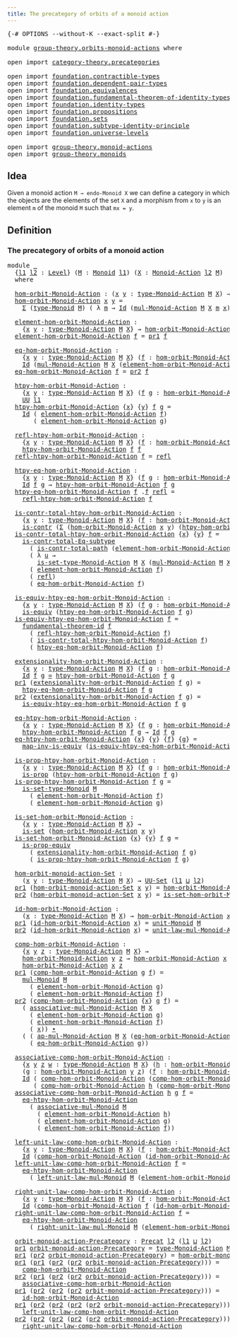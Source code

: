 ```yaml
---
title: The precategory of orbits of a monoid action
---
```


<pre class="Agda"><a id="70" class="Symbol">{-#</a> <a id="74" class="Keyword">OPTIONS</a> <a id="82" class="Pragma">--without-K</a> <a id="94" class="Pragma">--exact-split</a> <a id="108" class="Symbol">#-}</a>

<a id="113" class="Keyword">module</a> <a id="120" href="group-theory.orbits-monoid-actions.html" class="Module">group-theory.orbits-monoid-actions</a> <a id="155" class="Keyword">where</a>

<a id="162" class="Keyword">open</a> <a id="167" class="Keyword">import</a> <a id="174" href="category-theory.precategories.html" class="Module">category-theory.precategories</a>

<a id="205" class="Keyword">open</a> <a id="210" class="Keyword">import</a> <a id="217" href="foundation.contractible-types.html" class="Module">foundation.contractible-types</a>
<a id="247" class="Keyword">open</a> <a id="252" class="Keyword">import</a> <a id="259" href="foundation.dependent-pair-types.html" class="Module">foundation.dependent-pair-types</a>
<a id="291" class="Keyword">open</a> <a id="296" class="Keyword">import</a> <a id="303" href="foundation.equivalences.html" class="Module">foundation.equivalences</a>
<a id="327" class="Keyword">open</a> <a id="332" class="Keyword">import</a> <a id="339" href="foundation.fundamental-theorem-of-identity-types.html" class="Module">foundation.fundamental-theorem-of-identity-types</a>
<a id="388" class="Keyword">open</a> <a id="393" class="Keyword">import</a> <a id="400" href="foundation.identity-types.html" class="Module">foundation.identity-types</a>
<a id="426" class="Keyword">open</a> <a id="431" class="Keyword">import</a> <a id="438" href="foundation.propositions.html" class="Module">foundation.propositions</a>
<a id="462" class="Keyword">open</a> <a id="467" class="Keyword">import</a> <a id="474" href="foundation.sets.html" class="Module">foundation.sets</a>
<a id="490" class="Keyword">open</a> <a id="495" class="Keyword">import</a> <a id="502" href="foundation.subtype-identity-principle.html" class="Module">foundation.subtype-identity-principle</a>
<a id="540" class="Keyword">open</a> <a id="545" class="Keyword">import</a> <a id="552" href="foundation.universe-levels.html" class="Module">foundation.universe-levels</a>

<a id="580" class="Keyword">open</a> <a id="585" class="Keyword">import</a> <a id="592" href="group-theory.monoid-actions.html" class="Module">group-theory.monoid-actions</a>
<a id="620" class="Keyword">open</a> <a id="625" class="Keyword">import</a> <a id="632" href="group-theory.monoids.html" class="Module">group-theory.monoids</a>
</pre>
## Idea

Given a monoid action `M → endo-Monoid X` we can define a category in which the objects are the elements of the set `X` and a morphism from `x` to `y` is an element `m` of the monoid `M` such that `mx = y`.

## Definition

### The precategory of orbits of a monoid action

<pre class="Agda"><a id="948" class="Keyword">module</a> <a id="955" href="group-theory.orbits-monoid-actions.html#955" class="Module">_</a>
  <a id="959" class="Symbol">{</a><a id="960" href="group-theory.orbits-monoid-actions.html#960" class="Bound">l1</a> <a id="963" href="group-theory.orbits-monoid-actions.html#963" class="Bound">l2</a> <a id="966" class="Symbol">:</a> <a id="968" href="Agda.Primitive.html#597" class="Postulate">Level</a><a id="973" class="Symbol">}</a> <a id="975" class="Symbol">(</a><a id="976" href="group-theory.orbits-monoid-actions.html#976" class="Bound">M</a> <a id="978" class="Symbol">:</a> <a id="980" href="group-theory.monoids.html#1054" class="Function">Monoid</a> <a id="987" href="group-theory.orbits-monoid-actions.html#960" class="Bound">l1</a><a id="989" class="Symbol">)</a> <a id="991" class="Symbol">(</a><a id="992" href="group-theory.orbits-monoid-actions.html#992" class="Bound">X</a> <a id="994" class="Symbol">:</a> <a id="996" href="group-theory.monoid-actions.html#607" class="Function">Monoid-Action</a> <a id="1010" href="group-theory.orbits-monoid-actions.html#963" class="Bound">l2</a> <a id="1013" href="group-theory.orbits-monoid-actions.html#976" class="Bound">M</a><a id="1014" class="Symbol">)</a>
  <a id="1018" class="Keyword">where</a>

  <a id="1027" href="group-theory.orbits-monoid-actions.html#1027" class="Function">hom-orbit-Monoid-Action</a> <a id="1051" class="Symbol">:</a> <a id="1053" class="Symbol">(</a><a id="1054" href="group-theory.orbits-monoid-actions.html#1054" class="Bound">x</a> <a id="1056" href="group-theory.orbits-monoid-actions.html#1056" class="Bound">y</a> <a id="1058" class="Symbol">:</a> <a id="1060" href="group-theory.monoid-actions.html#894" class="Function">type-Monoid-Action</a> <a id="1079" href="group-theory.orbits-monoid-actions.html#976" class="Bound">M</a> <a id="1081" href="group-theory.orbits-monoid-actions.html#992" class="Bound">X</a><a id="1082" class="Symbol">)</a> <a id="1084" class="Symbol">→</a> <a id="1086" href="foundation-core.universe-levels.html#222" class="Primitive">UU</a> <a id="1089" class="Symbol">(</a><a id="1090" href="group-theory.orbits-monoid-actions.html#960" class="Bound">l1</a> <a id="1093" href="Agda.Primitive.html#810" class="Primitive Operator">⊔</a> <a id="1095" href="group-theory.orbits-monoid-actions.html#963" class="Bound">l2</a><a id="1097" class="Symbol">)</a>
  <a id="1101" href="group-theory.orbits-monoid-actions.html#1027" class="Function">hom-orbit-Monoid-Action</a> <a id="1125" href="group-theory.orbits-monoid-actions.html#1125" class="Bound">x</a> <a id="1127" href="group-theory.orbits-monoid-actions.html#1127" class="Bound">y</a> <a id="1129" class="Symbol">=</a>
    <a id="1135" href="foundation-core.dependent-pair-types.html#502" class="Record">Σ</a> <a id="1137" class="Symbol">(</a><a id="1138" href="group-theory.monoids.html#1219" class="Function">type-Monoid</a> <a id="1150" href="group-theory.orbits-monoid-actions.html#976" class="Bound">M</a><a id="1151" class="Symbol">)</a> <a id="1153" class="Symbol">(</a> <a id="1155" class="Symbol">λ</a> <a id="1157" href="group-theory.orbits-monoid-actions.html#1157" class="Bound">m</a> <a id="1159" class="Symbol">→</a> <a id="1161" href="foundation-core.identity-types.html#641" class="Datatype">Id</a> <a id="1164" class="Symbol">(</a><a id="1165" href="group-theory.monoid-actions.html#1095" class="Function">mul-Monoid-Action</a> <a id="1183" href="group-theory.orbits-monoid-actions.html#976" class="Bound">M</a> <a id="1185" href="group-theory.orbits-monoid-actions.html#992" class="Bound">X</a> <a id="1187" href="group-theory.orbits-monoid-actions.html#1157" class="Bound">m</a> <a id="1189" href="group-theory.orbits-monoid-actions.html#1125" class="Bound">x</a><a id="1190" class="Symbol">)</a> <a id="1192" href="group-theory.orbits-monoid-actions.html#1127" class="Bound">y</a><a id="1193" class="Symbol">)</a>

  <a id="1198" href="group-theory.orbits-monoid-actions.html#1198" class="Function">element-hom-orbit-Monoid-Action</a> <a id="1230" class="Symbol">:</a>
    <a id="1236" class="Symbol">{</a><a id="1237" href="group-theory.orbits-monoid-actions.html#1237" class="Bound">x</a> <a id="1239" href="group-theory.orbits-monoid-actions.html#1239" class="Bound">y</a> <a id="1241" class="Symbol">:</a> <a id="1243" href="group-theory.monoid-actions.html#894" class="Function">type-Monoid-Action</a> <a id="1262" href="group-theory.orbits-monoid-actions.html#976" class="Bound">M</a> <a id="1264" href="group-theory.orbits-monoid-actions.html#992" class="Bound">X</a><a id="1265" class="Symbol">}</a> <a id="1267" class="Symbol">→</a> <a id="1269" href="group-theory.orbits-monoid-actions.html#1027" class="Function">hom-orbit-Monoid-Action</a> <a id="1293" href="group-theory.orbits-monoid-actions.html#1237" class="Bound">x</a> <a id="1295" href="group-theory.orbits-monoid-actions.html#1239" class="Bound">y</a> <a id="1297" class="Symbol">→</a> <a id="1299" href="group-theory.monoids.html#1219" class="Function">type-Monoid</a> <a id="1311" href="group-theory.orbits-monoid-actions.html#976" class="Bound">M</a>
  <a id="1315" href="group-theory.orbits-monoid-actions.html#1198" class="Function">element-hom-orbit-Monoid-Action</a> <a id="1347" href="group-theory.orbits-monoid-actions.html#1347" class="Bound">f</a> <a id="1349" class="Symbol">=</a> <a id="1351" href="foundation-core.dependent-pair-types.html#592" class="Field">pr1</a> <a id="1355" href="group-theory.orbits-monoid-actions.html#1347" class="Bound">f</a>

  <a id="1360" href="group-theory.orbits-monoid-actions.html#1360" class="Function">eq-hom-orbit-Monoid-Action</a> <a id="1387" class="Symbol">:</a>
    <a id="1393" class="Symbol">{</a><a id="1394" href="group-theory.orbits-monoid-actions.html#1394" class="Bound">x</a> <a id="1396" href="group-theory.orbits-monoid-actions.html#1396" class="Bound">y</a> <a id="1398" class="Symbol">:</a> <a id="1400" href="group-theory.monoid-actions.html#894" class="Function">type-Monoid-Action</a> <a id="1419" href="group-theory.orbits-monoid-actions.html#976" class="Bound">M</a> <a id="1421" href="group-theory.orbits-monoid-actions.html#992" class="Bound">X</a><a id="1422" class="Symbol">}</a> <a id="1424" class="Symbol">(</a><a id="1425" href="group-theory.orbits-monoid-actions.html#1425" class="Bound">f</a> <a id="1427" class="Symbol">:</a> <a id="1429" href="group-theory.orbits-monoid-actions.html#1027" class="Function">hom-orbit-Monoid-Action</a> <a id="1453" href="group-theory.orbits-monoid-actions.html#1394" class="Bound">x</a> <a id="1455" href="group-theory.orbits-monoid-actions.html#1396" class="Bound">y</a><a id="1456" class="Symbol">)</a> <a id="1458" class="Symbol">→</a>
    <a id="1464" href="foundation-core.identity-types.html#641" class="Datatype">Id</a> <a id="1467" class="Symbol">(</a><a id="1468" href="group-theory.monoid-actions.html#1095" class="Function">mul-Monoid-Action</a> <a id="1486" href="group-theory.orbits-monoid-actions.html#976" class="Bound">M</a> <a id="1488" href="group-theory.orbits-monoid-actions.html#992" class="Bound">X</a> <a id="1490" class="Symbol">(</a><a id="1491" href="group-theory.orbits-monoid-actions.html#1198" class="Function">element-hom-orbit-Monoid-Action</a> <a id="1523" href="group-theory.orbits-monoid-actions.html#1425" class="Bound">f</a><a id="1524" class="Symbol">)</a> <a id="1526" href="group-theory.orbits-monoid-actions.html#1394" class="Bound">x</a><a id="1527" class="Symbol">)</a> <a id="1529" href="group-theory.orbits-monoid-actions.html#1396" class="Bound">y</a>
  <a id="1533" href="group-theory.orbits-monoid-actions.html#1360" class="Function">eq-hom-orbit-Monoid-Action</a> <a id="1560" href="group-theory.orbits-monoid-actions.html#1560" class="Bound">f</a> <a id="1562" class="Symbol">=</a> <a id="1564" href="foundation-core.dependent-pair-types.html#604" class="Field">pr2</a> <a id="1568" href="group-theory.orbits-monoid-actions.html#1560" class="Bound">f</a>

  <a id="1573" href="group-theory.orbits-monoid-actions.html#1573" class="Function">htpy-hom-orbit-Monoid-Action</a> <a id="1602" class="Symbol">:</a>
    <a id="1608" class="Symbol">{</a><a id="1609" href="group-theory.orbits-monoid-actions.html#1609" class="Bound">x</a> <a id="1611" href="group-theory.orbits-monoid-actions.html#1611" class="Bound">y</a> <a id="1613" class="Symbol">:</a> <a id="1615" href="group-theory.monoid-actions.html#894" class="Function">type-Monoid-Action</a> <a id="1634" href="group-theory.orbits-monoid-actions.html#976" class="Bound">M</a> <a id="1636" href="group-theory.orbits-monoid-actions.html#992" class="Bound">X</a><a id="1637" class="Symbol">}</a> <a id="1639" class="Symbol">(</a><a id="1640" href="group-theory.orbits-monoid-actions.html#1640" class="Bound">f</a> <a id="1642" href="group-theory.orbits-monoid-actions.html#1642" class="Bound">g</a> <a id="1644" class="Symbol">:</a> <a id="1646" href="group-theory.orbits-monoid-actions.html#1027" class="Function">hom-orbit-Monoid-Action</a> <a id="1670" href="group-theory.orbits-monoid-actions.html#1609" class="Bound">x</a> <a id="1672" href="group-theory.orbits-monoid-actions.html#1611" class="Bound">y</a><a id="1673" class="Symbol">)</a> <a id="1675" class="Symbol">→</a>
    <a id="1681" href="foundation-core.universe-levels.html#222" class="Primitive">UU</a> <a id="1684" href="group-theory.orbits-monoid-actions.html#960" class="Bound">l1</a>
  <a id="1689" href="group-theory.orbits-monoid-actions.html#1573" class="Function">htpy-hom-orbit-Monoid-Action</a> <a id="1718" class="Symbol">{</a><a id="1719" href="group-theory.orbits-monoid-actions.html#1719" class="Bound">x</a><a id="1720" class="Symbol">}</a> <a id="1722" class="Symbol">{</a><a id="1723" href="group-theory.orbits-monoid-actions.html#1723" class="Bound">y</a><a id="1724" class="Symbol">}</a> <a id="1726" href="group-theory.orbits-monoid-actions.html#1726" class="Bound">f</a> <a id="1728" href="group-theory.orbits-monoid-actions.html#1728" class="Bound">g</a> <a id="1730" class="Symbol">=</a>
    <a id="1736" href="foundation-core.identity-types.html#641" class="Datatype">Id</a> <a id="1739" class="Symbol">(</a> <a id="1741" href="group-theory.orbits-monoid-actions.html#1198" class="Function">element-hom-orbit-Monoid-Action</a> <a id="1773" href="group-theory.orbits-monoid-actions.html#1726" class="Bound">f</a><a id="1774" class="Symbol">)</a>
       <a id="1783" class="Symbol">(</a> <a id="1785" href="group-theory.orbits-monoid-actions.html#1198" class="Function">element-hom-orbit-Monoid-Action</a> <a id="1817" href="group-theory.orbits-monoid-actions.html#1728" class="Bound">g</a><a id="1818" class="Symbol">)</a>

  <a id="1823" href="group-theory.orbits-monoid-actions.html#1823" class="Function">refl-htpy-hom-orbit-Monoid-Action</a> <a id="1857" class="Symbol">:</a>
    <a id="1863" class="Symbol">{</a><a id="1864" href="group-theory.orbits-monoid-actions.html#1864" class="Bound">x</a> <a id="1866" href="group-theory.orbits-monoid-actions.html#1866" class="Bound">y</a> <a id="1868" class="Symbol">:</a> <a id="1870" href="group-theory.monoid-actions.html#894" class="Function">type-Monoid-Action</a> <a id="1889" href="group-theory.orbits-monoid-actions.html#976" class="Bound">M</a> <a id="1891" href="group-theory.orbits-monoid-actions.html#992" class="Bound">X</a><a id="1892" class="Symbol">}</a> <a id="1894" class="Symbol">(</a><a id="1895" href="group-theory.orbits-monoid-actions.html#1895" class="Bound">f</a> <a id="1897" class="Symbol">:</a> <a id="1899" href="group-theory.orbits-monoid-actions.html#1027" class="Function">hom-orbit-Monoid-Action</a> <a id="1923" href="group-theory.orbits-monoid-actions.html#1864" class="Bound">x</a> <a id="1925" href="group-theory.orbits-monoid-actions.html#1866" class="Bound">y</a><a id="1926" class="Symbol">)</a> <a id="1928" class="Symbol">→</a>
    <a id="1934" href="group-theory.orbits-monoid-actions.html#1573" class="Function">htpy-hom-orbit-Monoid-Action</a> <a id="1963" href="group-theory.orbits-monoid-actions.html#1895" class="Bound">f</a> <a id="1965" href="group-theory.orbits-monoid-actions.html#1895" class="Bound">f</a>
  <a id="1969" href="group-theory.orbits-monoid-actions.html#1823" class="Function">refl-htpy-hom-orbit-Monoid-Action</a> <a id="2003" href="group-theory.orbits-monoid-actions.html#2003" class="Bound">f</a> <a id="2005" class="Symbol">=</a> <a id="2007" href="foundation-core.identity-types.html#694" class="InductiveConstructor">refl</a>

  <a id="2015" href="group-theory.orbits-monoid-actions.html#2015" class="Function">htpy-eq-hom-orbit-Monoid-Action</a> <a id="2047" class="Symbol">:</a>
    <a id="2053" class="Symbol">{</a><a id="2054" href="group-theory.orbits-monoid-actions.html#2054" class="Bound">x</a> <a id="2056" href="group-theory.orbits-monoid-actions.html#2056" class="Bound">y</a> <a id="2058" class="Symbol">:</a> <a id="2060" href="group-theory.monoid-actions.html#894" class="Function">type-Monoid-Action</a> <a id="2079" href="group-theory.orbits-monoid-actions.html#976" class="Bound">M</a> <a id="2081" href="group-theory.orbits-monoid-actions.html#992" class="Bound">X</a><a id="2082" class="Symbol">}</a> <a id="2084" class="Symbol">(</a><a id="2085" href="group-theory.orbits-monoid-actions.html#2085" class="Bound">f</a> <a id="2087" href="group-theory.orbits-monoid-actions.html#2087" class="Bound">g</a> <a id="2089" class="Symbol">:</a> <a id="2091" href="group-theory.orbits-monoid-actions.html#1027" class="Function">hom-orbit-Monoid-Action</a> <a id="2115" href="group-theory.orbits-monoid-actions.html#2054" class="Bound">x</a> <a id="2117" href="group-theory.orbits-monoid-actions.html#2056" class="Bound">y</a><a id="2118" class="Symbol">)</a> <a id="2120" class="Symbol">→</a>
    <a id="2126" href="foundation-core.identity-types.html#641" class="Datatype">Id</a> <a id="2129" href="group-theory.orbits-monoid-actions.html#2085" class="Bound">f</a> <a id="2131" href="group-theory.orbits-monoid-actions.html#2087" class="Bound">g</a> <a id="2133" class="Symbol">→</a> <a id="2135" href="group-theory.orbits-monoid-actions.html#1573" class="Function">htpy-hom-orbit-Monoid-Action</a> <a id="2164" href="group-theory.orbits-monoid-actions.html#2085" class="Bound">f</a> <a id="2166" href="group-theory.orbits-monoid-actions.html#2087" class="Bound">g</a>
  <a id="2170" href="group-theory.orbits-monoid-actions.html#2015" class="Function">htpy-eq-hom-orbit-Monoid-Action</a> <a id="2202" href="group-theory.orbits-monoid-actions.html#2202" class="Bound">f</a> <a id="2204" class="DottedPattern Symbol">.</a><a id="2205" href="group-theory.orbits-monoid-actions.html#2202" class="DottedPattern Bound">f</a> <a id="2207" href="foundation-core.identity-types.html#694" class="InductiveConstructor">refl</a> <a id="2212" class="Symbol">=</a>
    <a id="2218" href="group-theory.orbits-monoid-actions.html#1823" class="Function">refl-htpy-hom-orbit-Monoid-Action</a> <a id="2252" href="group-theory.orbits-monoid-actions.html#2202" class="Bound">f</a>

  <a id="2257" href="group-theory.orbits-monoid-actions.html#2257" class="Function">is-contr-total-htpy-hom-orbit-Monoid-Action</a> <a id="2301" class="Symbol">:</a>
    <a id="2307" class="Symbol">{</a><a id="2308" href="group-theory.orbits-monoid-actions.html#2308" class="Bound">x</a> <a id="2310" href="group-theory.orbits-monoid-actions.html#2310" class="Bound">y</a> <a id="2312" class="Symbol">:</a> <a id="2314" href="group-theory.monoid-actions.html#894" class="Function">type-Monoid-Action</a> <a id="2333" href="group-theory.orbits-monoid-actions.html#976" class="Bound">M</a> <a id="2335" href="group-theory.orbits-monoid-actions.html#992" class="Bound">X</a><a id="2336" class="Symbol">}</a> <a id="2338" class="Symbol">(</a><a id="2339" href="group-theory.orbits-monoid-actions.html#2339" class="Bound">f</a> <a id="2341" class="Symbol">:</a> <a id="2343" href="group-theory.orbits-monoid-actions.html#1027" class="Function">hom-orbit-Monoid-Action</a> <a id="2367" href="group-theory.orbits-monoid-actions.html#2308" class="Bound">x</a> <a id="2369" href="group-theory.orbits-monoid-actions.html#2310" class="Bound">y</a><a id="2370" class="Symbol">)</a> <a id="2372" class="Symbol">→</a>
    <a id="2378" href="foundation-core.contractible-types.html#992" class="Function">is-contr</a> <a id="2387" class="Symbol">(</a><a id="2388" href="foundation-core.dependent-pair-types.html#502" class="Record">Σ</a> <a id="2390" class="Symbol">(</a><a id="2391" href="group-theory.orbits-monoid-actions.html#1027" class="Function">hom-orbit-Monoid-Action</a> <a id="2415" href="group-theory.orbits-monoid-actions.html#2308" class="Bound">x</a> <a id="2417" href="group-theory.orbits-monoid-actions.html#2310" class="Bound">y</a><a id="2418" class="Symbol">)</a> <a id="2420" class="Symbol">(</a><a id="2421" href="group-theory.orbits-monoid-actions.html#1573" class="Function">htpy-hom-orbit-Monoid-Action</a> <a id="2450" href="group-theory.orbits-monoid-actions.html#2339" class="Bound">f</a><a id="2451" class="Symbol">))</a>
  <a id="2456" href="group-theory.orbits-monoid-actions.html#2257" class="Function">is-contr-total-htpy-hom-orbit-Monoid-Action</a> <a id="2500" class="Symbol">{</a><a id="2501" href="group-theory.orbits-monoid-actions.html#2501" class="Bound">x</a><a id="2502" class="Symbol">}</a> <a id="2504" class="Symbol">{</a><a id="2505" href="group-theory.orbits-monoid-actions.html#2505" class="Bound">y</a><a id="2506" class="Symbol">}</a> <a id="2508" href="group-theory.orbits-monoid-actions.html#2508" class="Bound">f</a> <a id="2510" class="Symbol">=</a>
    <a id="2516" href="foundation-core.subtype-identity-principle.html#1572" class="Function">is-contr-total-Eq-subtype</a>
      <a id="2548" class="Symbol">(</a> <a id="2550" href="foundation-core.contractible-types.html#2037" class="Function">is-contr-total-path</a> <a id="2570" class="Symbol">(</a><a id="2571" href="group-theory.orbits-monoid-actions.html#1198" class="Function">element-hom-orbit-Monoid-Action</a> <a id="2603" href="group-theory.orbits-monoid-actions.html#2508" class="Bound">f</a><a id="2604" class="Symbol">))</a>
      <a id="2613" class="Symbol">(</a> <a id="2615" class="Symbol">λ</a> <a id="2617" href="group-theory.orbits-monoid-actions.html#2617" class="Bound">u</a> <a id="2619" class="Symbol">→</a>
        <a id="2629" href="group-theory.monoid-actions.html#974" class="Function">is-set-type-Monoid-Action</a> <a id="2655" href="group-theory.orbits-monoid-actions.html#976" class="Bound">M</a> <a id="2657" href="group-theory.orbits-monoid-actions.html#992" class="Bound">X</a> <a id="2659" class="Symbol">(</a><a id="2660" href="group-theory.monoid-actions.html#1095" class="Function">mul-Monoid-Action</a> <a id="2678" href="group-theory.orbits-monoid-actions.html#976" class="Bound">M</a> <a id="2680" href="group-theory.orbits-monoid-actions.html#992" class="Bound">X</a> <a id="2682" href="group-theory.orbits-monoid-actions.html#2617" class="Bound">u</a> <a id="2684" href="group-theory.orbits-monoid-actions.html#2501" class="Bound">x</a><a id="2685" class="Symbol">)</a> <a id="2687" href="group-theory.orbits-monoid-actions.html#2505" class="Bound">y</a><a id="2688" class="Symbol">)</a>
      <a id="2696" class="Symbol">(</a> <a id="2698" href="group-theory.orbits-monoid-actions.html#1198" class="Function">element-hom-orbit-Monoid-Action</a> <a id="2730" href="group-theory.orbits-monoid-actions.html#2508" class="Bound">f</a><a id="2731" class="Symbol">)</a>
      <a id="2739" class="Symbol">(</a> <a id="2741" href="foundation-core.identity-types.html#694" class="InductiveConstructor">refl</a><a id="2745" class="Symbol">)</a>
      <a id="2753" class="Symbol">(</a> <a id="2755" href="group-theory.orbits-monoid-actions.html#1360" class="Function">eq-hom-orbit-Monoid-Action</a> <a id="2782" href="group-theory.orbits-monoid-actions.html#2508" class="Bound">f</a><a id="2783" class="Symbol">)</a>

  <a id="2788" href="group-theory.orbits-monoid-actions.html#2788" class="Function">is-equiv-htpy-eq-hom-orbit-Monoid-Action</a> <a id="2829" class="Symbol">:</a>
    <a id="2835" class="Symbol">{</a><a id="2836" href="group-theory.orbits-monoid-actions.html#2836" class="Bound">x</a> <a id="2838" href="group-theory.orbits-monoid-actions.html#2838" class="Bound">y</a> <a id="2840" class="Symbol">:</a> <a id="2842" href="group-theory.monoid-actions.html#894" class="Function">type-Monoid-Action</a> <a id="2861" href="group-theory.orbits-monoid-actions.html#976" class="Bound">M</a> <a id="2863" href="group-theory.orbits-monoid-actions.html#992" class="Bound">X</a><a id="2864" class="Symbol">}</a> <a id="2866" class="Symbol">(</a><a id="2867" href="group-theory.orbits-monoid-actions.html#2867" class="Bound">f</a> <a id="2869" href="group-theory.orbits-monoid-actions.html#2869" class="Bound">g</a> <a id="2871" class="Symbol">:</a> <a id="2873" href="group-theory.orbits-monoid-actions.html#1027" class="Function">hom-orbit-Monoid-Action</a> <a id="2897" href="group-theory.orbits-monoid-actions.html#2836" class="Bound">x</a> <a id="2899" href="group-theory.orbits-monoid-actions.html#2838" class="Bound">y</a><a id="2900" class="Symbol">)</a> <a id="2902" class="Symbol">→</a>
    <a id="2908" href="foundation-core.equivalences.html#1542" class="Function">is-equiv</a> <a id="2917" class="Symbol">(</a><a id="2918" href="group-theory.orbits-monoid-actions.html#2015" class="Function">htpy-eq-hom-orbit-Monoid-Action</a> <a id="2950" href="group-theory.orbits-monoid-actions.html#2867" class="Bound">f</a> <a id="2952" href="group-theory.orbits-monoid-actions.html#2869" class="Bound">g</a><a id="2953" class="Symbol">)</a>
  <a id="2957" href="group-theory.orbits-monoid-actions.html#2788" class="Function">is-equiv-htpy-eq-hom-orbit-Monoid-Action</a> <a id="2998" href="group-theory.orbits-monoid-actions.html#2998" class="Bound">f</a> <a id="3000" class="Symbol">=</a>
    <a id="3006" href="foundation-core.fundamental-theorem-of-identity-types.html#1888" class="Function">fundamental-theorem-id</a> <a id="3029" href="group-theory.orbits-monoid-actions.html#2998" class="Bound">f</a>
      <a id="3037" class="Symbol">(</a> <a id="3039" href="group-theory.orbits-monoid-actions.html#1823" class="Function">refl-htpy-hom-orbit-Monoid-Action</a> <a id="3073" href="group-theory.orbits-monoid-actions.html#2998" class="Bound">f</a><a id="3074" class="Symbol">)</a>
      <a id="3082" class="Symbol">(</a> <a id="3084" href="group-theory.orbits-monoid-actions.html#2257" class="Function">is-contr-total-htpy-hom-orbit-Monoid-Action</a> <a id="3128" href="group-theory.orbits-monoid-actions.html#2998" class="Bound">f</a><a id="3129" class="Symbol">)</a>
      <a id="3137" class="Symbol">(</a> <a id="3139" href="group-theory.orbits-monoid-actions.html#2015" class="Function">htpy-eq-hom-orbit-Monoid-Action</a> <a id="3171" href="group-theory.orbits-monoid-actions.html#2998" class="Bound">f</a><a id="3172" class="Symbol">)</a>

  <a id="3177" href="group-theory.orbits-monoid-actions.html#3177" class="Function">extensionality-hom-orbit-Monoid-Action</a> <a id="3216" class="Symbol">:</a>
    <a id="3222" class="Symbol">{</a><a id="3223" href="group-theory.orbits-monoid-actions.html#3223" class="Bound">x</a> <a id="3225" href="group-theory.orbits-monoid-actions.html#3225" class="Bound">y</a> <a id="3227" class="Symbol">:</a> <a id="3229" href="group-theory.monoid-actions.html#894" class="Function">type-Monoid-Action</a> <a id="3248" href="group-theory.orbits-monoid-actions.html#976" class="Bound">M</a> <a id="3250" href="group-theory.orbits-monoid-actions.html#992" class="Bound">X</a><a id="3251" class="Symbol">}</a> <a id="3253" class="Symbol">(</a><a id="3254" href="group-theory.orbits-monoid-actions.html#3254" class="Bound">f</a> <a id="3256" href="group-theory.orbits-monoid-actions.html#3256" class="Bound">g</a> <a id="3258" class="Symbol">:</a> <a id="3260" href="group-theory.orbits-monoid-actions.html#1027" class="Function">hom-orbit-Monoid-Action</a> <a id="3284" href="group-theory.orbits-monoid-actions.html#3223" class="Bound">x</a> <a id="3286" href="group-theory.orbits-monoid-actions.html#3225" class="Bound">y</a><a id="3287" class="Symbol">)</a> <a id="3289" class="Symbol">→</a>
    <a id="3295" href="foundation-core.identity-types.html#641" class="Datatype">Id</a> <a id="3298" href="group-theory.orbits-monoid-actions.html#3254" class="Bound">f</a> <a id="3300" href="group-theory.orbits-monoid-actions.html#3256" class="Bound">g</a> <a id="3302" href="foundation-core.equivalences.html#1607" class="Function Operator">≃</a> <a id="3304" href="group-theory.orbits-monoid-actions.html#1573" class="Function">htpy-hom-orbit-Monoid-Action</a> <a id="3333" href="group-theory.orbits-monoid-actions.html#3254" class="Bound">f</a> <a id="3335" href="group-theory.orbits-monoid-actions.html#3256" class="Bound">g</a>
  <a id="3339" href="foundation-core.dependent-pair-types.html#592" class="Field">pr1</a> <a id="3343" class="Symbol">(</a><a id="3344" href="group-theory.orbits-monoid-actions.html#3177" class="Function">extensionality-hom-orbit-Monoid-Action</a> <a id="3383" href="group-theory.orbits-monoid-actions.html#3383" class="Bound">f</a> <a id="3385" href="group-theory.orbits-monoid-actions.html#3385" class="Bound">g</a><a id="3386" class="Symbol">)</a> <a id="3388" class="Symbol">=</a>
    <a id="3394" href="group-theory.orbits-monoid-actions.html#2015" class="Function">htpy-eq-hom-orbit-Monoid-Action</a> <a id="3426" href="group-theory.orbits-monoid-actions.html#3383" class="Bound">f</a> <a id="3428" href="group-theory.orbits-monoid-actions.html#3385" class="Bound">g</a>
  <a id="3432" href="foundation-core.dependent-pair-types.html#604" class="Field">pr2</a> <a id="3436" class="Symbol">(</a><a id="3437" href="group-theory.orbits-monoid-actions.html#3177" class="Function">extensionality-hom-orbit-Monoid-Action</a> <a id="3476" href="group-theory.orbits-monoid-actions.html#3476" class="Bound">f</a> <a id="3478" href="group-theory.orbits-monoid-actions.html#3478" class="Bound">g</a><a id="3479" class="Symbol">)</a> <a id="3481" class="Symbol">=</a>
    <a id="3487" href="group-theory.orbits-monoid-actions.html#2788" class="Function">is-equiv-htpy-eq-hom-orbit-Monoid-Action</a> <a id="3528" href="group-theory.orbits-monoid-actions.html#3476" class="Bound">f</a> <a id="3530" href="group-theory.orbits-monoid-actions.html#3478" class="Bound">g</a>

  <a id="3535" href="group-theory.orbits-monoid-actions.html#3535" class="Function">eq-htpy-hom-orbit-Monoid-Action</a> <a id="3567" class="Symbol">:</a>
    <a id="3573" class="Symbol">{</a><a id="3574" href="group-theory.orbits-monoid-actions.html#3574" class="Bound">x</a> <a id="3576" href="group-theory.orbits-monoid-actions.html#3576" class="Bound">y</a> <a id="3578" class="Symbol">:</a> <a id="3580" href="group-theory.monoid-actions.html#894" class="Function">type-Monoid-Action</a> <a id="3599" href="group-theory.orbits-monoid-actions.html#976" class="Bound">M</a> <a id="3601" href="group-theory.orbits-monoid-actions.html#992" class="Bound">X</a><a id="3602" class="Symbol">}</a> <a id="3604" class="Symbol">{</a><a id="3605" href="group-theory.orbits-monoid-actions.html#3605" class="Bound">f</a> <a id="3607" href="group-theory.orbits-monoid-actions.html#3607" class="Bound">g</a> <a id="3609" class="Symbol">:</a> <a id="3611" href="group-theory.orbits-monoid-actions.html#1027" class="Function">hom-orbit-Monoid-Action</a> <a id="3635" href="group-theory.orbits-monoid-actions.html#3574" class="Bound">x</a> <a id="3637" href="group-theory.orbits-monoid-actions.html#3576" class="Bound">y</a><a id="3638" class="Symbol">}</a> <a id="3640" class="Symbol">→</a>
    <a id="3646" href="group-theory.orbits-monoid-actions.html#1573" class="Function">htpy-hom-orbit-Monoid-Action</a> <a id="3675" href="group-theory.orbits-monoid-actions.html#3605" class="Bound">f</a> <a id="3677" href="group-theory.orbits-monoid-actions.html#3607" class="Bound">g</a> <a id="3679" class="Symbol">→</a> <a id="3681" href="foundation-core.identity-types.html#641" class="Datatype">Id</a> <a id="3684" href="group-theory.orbits-monoid-actions.html#3605" class="Bound">f</a> <a id="3686" href="group-theory.orbits-monoid-actions.html#3607" class="Bound">g</a>
  <a id="3690" href="group-theory.orbits-monoid-actions.html#3535" class="Function">eq-htpy-hom-orbit-Monoid-Action</a> <a id="3722" class="Symbol">{</a><a id="3723" href="group-theory.orbits-monoid-actions.html#3723" class="Bound">x</a><a id="3724" class="Symbol">}</a> <a id="3726" class="Symbol">{</a><a id="3727" href="group-theory.orbits-monoid-actions.html#3727" class="Bound">y</a><a id="3728" class="Symbol">}</a> <a id="3730" class="Symbol">{</a><a id="3731" href="group-theory.orbits-monoid-actions.html#3731" class="Bound">f</a><a id="3732" class="Symbol">}</a> <a id="3734" class="Symbol">{</a><a id="3735" href="group-theory.orbits-monoid-actions.html#3735" class="Bound">g</a><a id="3736" class="Symbol">}</a> <a id="3738" class="Symbol">=</a>
    <a id="3744" href="foundation-core.equivalences.html#4173" class="Function">map-inv-is-equiv</a> <a id="3761" class="Symbol">(</a><a id="3762" href="group-theory.orbits-monoid-actions.html#2788" class="Function">is-equiv-htpy-eq-hom-orbit-Monoid-Action</a> <a id="3803" href="group-theory.orbits-monoid-actions.html#3731" class="Bound">f</a> <a id="3805" href="group-theory.orbits-monoid-actions.html#3735" class="Bound">g</a><a id="3806" class="Symbol">)</a>

  <a id="3811" href="group-theory.orbits-monoid-actions.html#3811" class="Function">is-prop-htpy-hom-orbit-Monoid-Action</a> <a id="3848" class="Symbol">:</a>
    <a id="3854" class="Symbol">{</a><a id="3855" href="group-theory.orbits-monoid-actions.html#3855" class="Bound">x</a> <a id="3857" href="group-theory.orbits-monoid-actions.html#3857" class="Bound">y</a> <a id="3859" class="Symbol">:</a> <a id="3861" href="group-theory.monoid-actions.html#894" class="Function">type-Monoid-Action</a> <a id="3880" href="group-theory.orbits-monoid-actions.html#976" class="Bound">M</a> <a id="3882" href="group-theory.orbits-monoid-actions.html#992" class="Bound">X</a><a id="3883" class="Symbol">}</a> <a id="3885" class="Symbol">(</a><a id="3886" href="group-theory.orbits-monoid-actions.html#3886" class="Bound">f</a> <a id="3888" href="group-theory.orbits-monoid-actions.html#3888" class="Bound">g</a> <a id="3890" class="Symbol">:</a> <a id="3892" href="group-theory.orbits-monoid-actions.html#1027" class="Function">hom-orbit-Monoid-Action</a> <a id="3916" href="group-theory.orbits-monoid-actions.html#3855" class="Bound">x</a> <a id="3918" href="group-theory.orbits-monoid-actions.html#3857" class="Bound">y</a><a id="3919" class="Symbol">)</a> <a id="3921" class="Symbol">→</a>
    <a id="3927" href="foundation-core.propositions.html#1295" class="Function">is-prop</a> <a id="3935" class="Symbol">(</a><a id="3936" href="group-theory.orbits-monoid-actions.html#1573" class="Function">htpy-hom-orbit-Monoid-Action</a> <a id="3965" href="group-theory.orbits-monoid-actions.html#3886" class="Bound">f</a> <a id="3967" href="group-theory.orbits-monoid-actions.html#3888" class="Bound">g</a><a id="3968" class="Symbol">)</a>
  <a id="3972" href="group-theory.orbits-monoid-actions.html#3811" class="Function">is-prop-htpy-hom-orbit-Monoid-Action</a> <a id="4009" href="group-theory.orbits-monoid-actions.html#4009" class="Bound">f</a> <a id="4011" href="group-theory.orbits-monoid-actions.html#4011" class="Bound">g</a> <a id="4013" class="Symbol">=</a>
    <a id="4019" href="group-theory.monoids.html#1422" class="Function">is-set-type-Monoid</a> <a id="4038" href="group-theory.orbits-monoid-actions.html#976" class="Bound">M</a>
      <a id="4046" class="Symbol">(</a> <a id="4048" href="group-theory.orbits-monoid-actions.html#1198" class="Function">element-hom-orbit-Monoid-Action</a> <a id="4080" href="group-theory.orbits-monoid-actions.html#4009" class="Bound">f</a><a id="4081" class="Symbol">)</a>
      <a id="4089" class="Symbol">(</a> <a id="4091" href="group-theory.orbits-monoid-actions.html#1198" class="Function">element-hom-orbit-Monoid-Action</a> <a id="4123" href="group-theory.orbits-monoid-actions.html#4011" class="Bound">g</a><a id="4124" class="Symbol">)</a>

  <a id="4129" href="group-theory.orbits-monoid-actions.html#4129" class="Function">is-set-hom-orbit-Monoid-Action</a> <a id="4160" class="Symbol">:</a>
    <a id="4166" class="Symbol">{</a><a id="4167" href="group-theory.orbits-monoid-actions.html#4167" class="Bound">x</a> <a id="4169" href="group-theory.orbits-monoid-actions.html#4169" class="Bound">y</a> <a id="4171" class="Symbol">:</a> <a id="4173" href="group-theory.monoid-actions.html#894" class="Function">type-Monoid-Action</a> <a id="4192" href="group-theory.orbits-monoid-actions.html#976" class="Bound">M</a> <a id="4194" href="group-theory.orbits-monoid-actions.html#992" class="Bound">X</a><a id="4195" class="Symbol">}</a> <a id="4197" class="Symbol">→</a>
    <a id="4203" href="foundation-core.sets.html#1099" class="Function">is-set</a> <a id="4210" class="Symbol">(</a><a id="4211" href="group-theory.orbits-monoid-actions.html#1027" class="Function">hom-orbit-Monoid-Action</a> <a id="4235" href="group-theory.orbits-monoid-actions.html#4167" class="Bound">x</a> <a id="4237" href="group-theory.orbits-monoid-actions.html#4169" class="Bound">y</a><a id="4238" class="Symbol">)</a>
  <a id="4242" href="group-theory.orbits-monoid-actions.html#4129" class="Function">is-set-hom-orbit-Monoid-Action</a> <a id="4273" class="Symbol">{</a><a id="4274" href="group-theory.orbits-monoid-actions.html#4274" class="Bound">x</a><a id="4275" class="Symbol">}</a> <a id="4277" class="Symbol">{</a><a id="4278" href="group-theory.orbits-monoid-actions.html#4278" class="Bound">y</a><a id="4279" class="Symbol">}</a> <a id="4281" href="group-theory.orbits-monoid-actions.html#4281" class="Bound">f</a> <a id="4283" href="group-theory.orbits-monoid-actions.html#4283" class="Bound">g</a> <a id="4285" class="Symbol">=</a>
    <a id="4291" href="foundation-core.propositions.html#4515" class="Function">is-prop-equiv</a>
      <a id="4311" class="Symbol">(</a> <a id="4313" href="group-theory.orbits-monoid-actions.html#3177" class="Function">extensionality-hom-orbit-Monoid-Action</a> <a id="4352" href="group-theory.orbits-monoid-actions.html#4281" class="Bound">f</a> <a id="4354" href="group-theory.orbits-monoid-actions.html#4283" class="Bound">g</a><a id="4355" class="Symbol">)</a>
      <a id="4363" class="Symbol">(</a> <a id="4365" href="group-theory.orbits-monoid-actions.html#3811" class="Function">is-prop-htpy-hom-orbit-Monoid-Action</a> <a id="4402" href="group-theory.orbits-monoid-actions.html#4281" class="Bound">f</a> <a id="4404" href="group-theory.orbits-monoid-actions.html#4283" class="Bound">g</a><a id="4405" class="Symbol">)</a>

  <a id="4410" href="group-theory.orbits-monoid-actions.html#4410" class="Function">hom-orbit-monoid-action-Set</a> <a id="4438" class="Symbol">:</a>
    <a id="4444" class="Symbol">(</a><a id="4445" href="group-theory.orbits-monoid-actions.html#4445" class="Bound">x</a> <a id="4447" href="group-theory.orbits-monoid-actions.html#4447" class="Bound">y</a> <a id="4449" class="Symbol">:</a> <a id="4451" href="group-theory.monoid-actions.html#894" class="Function">type-Monoid-Action</a> <a id="4470" href="group-theory.orbits-monoid-actions.html#976" class="Bound">M</a> <a id="4472" href="group-theory.orbits-monoid-actions.html#992" class="Bound">X</a><a id="4473" class="Symbol">)</a> <a id="4475" class="Symbol">→</a> <a id="4477" href="foundation-core.sets.html#1177" class="Function">UU-Set</a> <a id="4484" class="Symbol">(</a><a id="4485" href="group-theory.orbits-monoid-actions.html#960" class="Bound">l1</a> <a id="4488" href="Agda.Primitive.html#810" class="Primitive Operator">⊔</a> <a id="4490" href="group-theory.orbits-monoid-actions.html#963" class="Bound">l2</a><a id="4492" class="Symbol">)</a>
  <a id="4496" href="foundation-core.dependent-pair-types.html#592" class="Field">pr1</a> <a id="4500" class="Symbol">(</a><a id="4501" href="group-theory.orbits-monoid-actions.html#4410" class="Function">hom-orbit-monoid-action-Set</a> <a id="4529" href="group-theory.orbits-monoid-actions.html#4529" class="Bound">x</a> <a id="4531" href="group-theory.orbits-monoid-actions.html#4531" class="Bound">y</a><a id="4532" class="Symbol">)</a> <a id="4534" class="Symbol">=</a> <a id="4536" href="group-theory.orbits-monoid-actions.html#1027" class="Function">hom-orbit-Monoid-Action</a> <a id="4560" href="group-theory.orbits-monoid-actions.html#4529" class="Bound">x</a> <a id="4562" href="group-theory.orbits-monoid-actions.html#4531" class="Bound">y</a>
  <a id="4566" href="foundation-core.dependent-pair-types.html#604" class="Field">pr2</a> <a id="4570" class="Symbol">(</a><a id="4571" href="group-theory.orbits-monoid-actions.html#4410" class="Function">hom-orbit-monoid-action-Set</a> <a id="4599" href="group-theory.orbits-monoid-actions.html#4599" class="Bound">x</a> <a id="4601" href="group-theory.orbits-monoid-actions.html#4601" class="Bound">y</a><a id="4602" class="Symbol">)</a> <a id="4604" class="Symbol">=</a> <a id="4606" href="group-theory.orbits-monoid-actions.html#4129" class="Function">is-set-hom-orbit-Monoid-Action</a>

  <a id="4640" href="group-theory.orbits-monoid-actions.html#4640" class="Function">id-hom-orbit-Monoid-Action</a> <a id="4667" class="Symbol">:</a>
    <a id="4673" class="Symbol">(</a><a id="4674" href="group-theory.orbits-monoid-actions.html#4674" class="Bound">x</a> <a id="4676" class="Symbol">:</a> <a id="4678" href="group-theory.monoid-actions.html#894" class="Function">type-Monoid-Action</a> <a id="4697" href="group-theory.orbits-monoid-actions.html#976" class="Bound">M</a> <a id="4699" href="group-theory.orbits-monoid-actions.html#992" class="Bound">X</a><a id="4700" class="Symbol">)</a> <a id="4702" class="Symbol">→</a> <a id="4704" href="group-theory.orbits-monoid-actions.html#1027" class="Function">hom-orbit-Monoid-Action</a> <a id="4728" href="group-theory.orbits-monoid-actions.html#4674" class="Bound">x</a> <a id="4730" href="group-theory.orbits-monoid-actions.html#4674" class="Bound">x</a>
  <a id="4734" href="foundation-core.dependent-pair-types.html#592" class="Field">pr1</a> <a id="4738" class="Symbol">(</a><a id="4739" href="group-theory.orbits-monoid-actions.html#4640" class="Function">id-hom-orbit-Monoid-Action</a> <a id="4766" href="group-theory.orbits-monoid-actions.html#4766" class="Bound">x</a><a id="4767" class="Symbol">)</a> <a id="4769" class="Symbol">=</a> <a id="4771" href="group-theory.monoids.html#2068" class="Function">unit-Monoid</a> <a id="4783" href="group-theory.orbits-monoid-actions.html#976" class="Bound">M</a>
  <a id="4787" href="foundation-core.dependent-pair-types.html#604" class="Field">pr2</a> <a id="4791" class="Symbol">(</a><a id="4792" href="group-theory.orbits-monoid-actions.html#4640" class="Function">id-hom-orbit-Monoid-Action</a> <a id="4819" href="group-theory.orbits-monoid-actions.html#4819" class="Bound">x</a><a id="4820" class="Symbol">)</a> <a id="4822" class="Symbol">=</a> <a id="4824" href="group-theory.monoid-actions.html#1891" class="Function">unit-law-mul-Monoid-Action</a> <a id="4851" href="group-theory.orbits-monoid-actions.html#976" class="Bound">M</a> <a id="4853" href="group-theory.orbits-monoid-actions.html#992" class="Bound">X</a> <a id="4855" href="group-theory.orbits-monoid-actions.html#4819" class="Bound">x</a>

  <a id="4860" href="group-theory.orbits-monoid-actions.html#4860" class="Function">comp-hom-orbit-Monoid-Action</a> <a id="4889" class="Symbol">:</a>
    <a id="4895" class="Symbol">{</a><a id="4896" href="group-theory.orbits-monoid-actions.html#4896" class="Bound">x</a> <a id="4898" href="group-theory.orbits-monoid-actions.html#4898" class="Bound">y</a> <a id="4900" href="group-theory.orbits-monoid-actions.html#4900" class="Bound">z</a> <a id="4902" class="Symbol">:</a> <a id="4904" href="group-theory.monoid-actions.html#894" class="Function">type-Monoid-Action</a> <a id="4923" href="group-theory.orbits-monoid-actions.html#976" class="Bound">M</a> <a id="4925" href="group-theory.orbits-monoid-actions.html#992" class="Bound">X</a><a id="4926" class="Symbol">}</a> <a id="4928" class="Symbol">→</a>
    <a id="4934" href="group-theory.orbits-monoid-actions.html#1027" class="Function">hom-orbit-Monoid-Action</a> <a id="4958" href="group-theory.orbits-monoid-actions.html#4898" class="Bound">y</a> <a id="4960" href="group-theory.orbits-monoid-actions.html#4900" class="Bound">z</a> <a id="4962" class="Symbol">→</a> <a id="4964" href="group-theory.orbits-monoid-actions.html#1027" class="Function">hom-orbit-Monoid-Action</a> <a id="4988" href="group-theory.orbits-monoid-actions.html#4896" class="Bound">x</a> <a id="4990" href="group-theory.orbits-monoid-actions.html#4898" class="Bound">y</a> <a id="4992" class="Symbol">→</a>
    <a id="4998" href="group-theory.orbits-monoid-actions.html#1027" class="Function">hom-orbit-Monoid-Action</a> <a id="5022" href="group-theory.orbits-monoid-actions.html#4896" class="Bound">x</a> <a id="5024" href="group-theory.orbits-monoid-actions.html#4900" class="Bound">z</a>
  <a id="5028" href="foundation-core.dependent-pair-types.html#592" class="Field">pr1</a> <a id="5032" class="Symbol">(</a><a id="5033" href="group-theory.orbits-monoid-actions.html#4860" class="Function">comp-hom-orbit-Monoid-Action</a> <a id="5062" href="group-theory.orbits-monoid-actions.html#5062" class="Bound">g</a> <a id="5064" href="group-theory.orbits-monoid-actions.html#5064" class="Bound">f</a><a id="5065" class="Symbol">)</a> <a id="5067" class="Symbol">=</a>
    <a id="5073" href="group-theory.monoids.html#1564" class="Function">mul-Monoid</a> <a id="5084" href="group-theory.orbits-monoid-actions.html#976" class="Bound">M</a>
      <a id="5092" class="Symbol">(</a> <a id="5094" href="group-theory.orbits-monoid-actions.html#1198" class="Function">element-hom-orbit-Monoid-Action</a> <a id="5126" href="group-theory.orbits-monoid-actions.html#5062" class="Bound">g</a><a id="5127" class="Symbol">)</a>
      <a id="5135" class="Symbol">(</a> <a id="5137" href="group-theory.orbits-monoid-actions.html#1198" class="Function">element-hom-orbit-Monoid-Action</a> <a id="5169" href="group-theory.orbits-monoid-actions.html#5064" class="Bound">f</a><a id="5170" class="Symbol">)</a>
  <a id="5174" href="foundation-core.dependent-pair-types.html#604" class="Field">pr2</a> <a id="5178" class="Symbol">(</a><a id="5179" href="group-theory.orbits-monoid-actions.html#4860" class="Function">comp-hom-orbit-Monoid-Action</a> <a id="5208" class="Symbol">{</a><a id="5209" href="group-theory.orbits-monoid-actions.html#5209" class="Bound">x</a><a id="5210" class="Symbol">}</a> <a id="5212" href="group-theory.orbits-monoid-actions.html#5212" class="Bound">g</a> <a id="5214" href="group-theory.orbits-monoid-actions.html#5214" class="Bound">f</a><a id="5215" class="Symbol">)</a> <a id="5217" class="Symbol">=</a>
    <a id="5223" class="Symbol">(</a> <a id="5225" href="group-theory.monoid-actions.html#1630" class="Function">associative-mul-Monoid-Action</a> <a id="5255" href="group-theory.orbits-monoid-actions.html#976" class="Bound">M</a> <a id="5257" href="group-theory.orbits-monoid-actions.html#992" class="Bound">X</a>
      <a id="5265" class="Symbol">(</a> <a id="5267" href="group-theory.orbits-monoid-actions.html#1198" class="Function">element-hom-orbit-Monoid-Action</a> <a id="5299" href="group-theory.orbits-monoid-actions.html#5212" class="Bound">g</a><a id="5300" class="Symbol">)</a>
      <a id="5308" class="Symbol">(</a> <a id="5310" href="group-theory.orbits-monoid-actions.html#1198" class="Function">element-hom-orbit-Monoid-Action</a> <a id="5342" href="group-theory.orbits-monoid-actions.html#5214" class="Bound">f</a><a id="5343" class="Symbol">)</a>
      <a id="5351" class="Symbol">(</a> <a id="5353" href="group-theory.orbits-monoid-actions.html#5209" class="Bound">x</a><a id="5354" class="Symbol">))</a> <a id="5357" href="foundation-core.identity-types.html#1239" class="Function Operator">∙</a>
    <a id="5363" class="Symbol">(</a> <a id="5365" class="Symbol">(</a> <a id="5367" href="group-theory.monoid-actions.html#1214" class="Function">ap-mul-Monoid-Action</a> <a id="5388" href="group-theory.orbits-monoid-actions.html#976" class="Bound">M</a> <a id="5390" href="group-theory.orbits-monoid-actions.html#992" class="Bound">X</a> <a id="5392" class="Symbol">(</a><a id="5393" href="group-theory.orbits-monoid-actions.html#1360" class="Function">eq-hom-orbit-Monoid-Action</a> <a id="5420" href="group-theory.orbits-monoid-actions.html#5214" class="Bound">f</a><a id="5421" class="Symbol">))</a> <a id="5424" href="foundation-core.identity-types.html#1239" class="Function Operator">∙</a>
      <a id="5432" class="Symbol">(</a> <a id="5434" href="group-theory.orbits-monoid-actions.html#1360" class="Function">eq-hom-orbit-Monoid-Action</a> <a id="5461" href="group-theory.orbits-monoid-actions.html#5212" class="Bound">g</a><a id="5462" class="Symbol">))</a>

  <a id="5468" href="group-theory.orbits-monoid-actions.html#5468" class="Function">associative-comp-hom-orbit-Monoid-Action</a> <a id="5509" class="Symbol">:</a>
    <a id="5515" class="Symbol">{</a><a id="5516" href="group-theory.orbits-monoid-actions.html#5516" class="Bound">x</a> <a id="5518" href="group-theory.orbits-monoid-actions.html#5518" class="Bound">y</a> <a id="5520" href="group-theory.orbits-monoid-actions.html#5520" class="Bound">z</a> <a id="5522" href="group-theory.orbits-monoid-actions.html#5522" class="Bound">w</a> <a id="5524" class="Symbol">:</a> <a id="5526" href="group-theory.monoid-actions.html#894" class="Function">type-Monoid-Action</a> <a id="5545" href="group-theory.orbits-monoid-actions.html#976" class="Bound">M</a> <a id="5547" href="group-theory.orbits-monoid-actions.html#992" class="Bound">X</a><a id="5548" class="Symbol">}</a> <a id="5550" class="Symbol">(</a><a id="5551" href="group-theory.orbits-monoid-actions.html#5551" class="Bound">h</a> <a id="5553" class="Symbol">:</a> <a id="5555" href="group-theory.orbits-monoid-actions.html#1027" class="Function">hom-orbit-Monoid-Action</a> <a id="5579" href="group-theory.orbits-monoid-actions.html#5520" class="Bound">z</a> <a id="5581" href="group-theory.orbits-monoid-actions.html#5522" class="Bound">w</a><a id="5582" class="Symbol">)</a>
    <a id="5588" class="Symbol">(</a><a id="5589" href="group-theory.orbits-monoid-actions.html#5589" class="Bound">g</a> <a id="5591" class="Symbol">:</a> <a id="5593" href="group-theory.orbits-monoid-actions.html#1027" class="Function">hom-orbit-Monoid-Action</a> <a id="5617" href="group-theory.orbits-monoid-actions.html#5518" class="Bound">y</a> <a id="5619" href="group-theory.orbits-monoid-actions.html#5520" class="Bound">z</a><a id="5620" class="Symbol">)</a> <a id="5622" class="Symbol">(</a><a id="5623" href="group-theory.orbits-monoid-actions.html#5623" class="Bound">f</a> <a id="5625" class="Symbol">:</a> <a id="5627" href="group-theory.orbits-monoid-actions.html#1027" class="Function">hom-orbit-Monoid-Action</a> <a id="5651" href="group-theory.orbits-monoid-actions.html#5516" class="Bound">x</a> <a id="5653" href="group-theory.orbits-monoid-actions.html#5518" class="Bound">y</a><a id="5654" class="Symbol">)</a> <a id="5656" class="Symbol">→</a>
    <a id="5662" href="foundation-core.identity-types.html#641" class="Datatype">Id</a> <a id="5665" class="Symbol">(</a> <a id="5667" href="group-theory.orbits-monoid-actions.html#4860" class="Function">comp-hom-orbit-Monoid-Action</a> <a id="5696" class="Symbol">(</a><a id="5697" href="group-theory.orbits-monoid-actions.html#4860" class="Function">comp-hom-orbit-Monoid-Action</a> <a id="5726" href="group-theory.orbits-monoid-actions.html#5551" class="Bound">h</a> <a id="5728" href="group-theory.orbits-monoid-actions.html#5589" class="Bound">g</a><a id="5729" class="Symbol">)</a> <a id="5731" href="group-theory.orbits-monoid-actions.html#5623" class="Bound">f</a><a id="5732" class="Symbol">)</a>
       <a id="5741" class="Symbol">(</a> <a id="5743" href="group-theory.orbits-monoid-actions.html#4860" class="Function">comp-hom-orbit-Monoid-Action</a> <a id="5772" href="group-theory.orbits-monoid-actions.html#5551" class="Bound">h</a> <a id="5774" class="Symbol">(</a><a id="5775" href="group-theory.orbits-monoid-actions.html#4860" class="Function">comp-hom-orbit-Monoid-Action</a> <a id="5804" href="group-theory.orbits-monoid-actions.html#5589" class="Bound">g</a> <a id="5806" href="group-theory.orbits-monoid-actions.html#5623" class="Bound">f</a><a id="5807" class="Symbol">))</a>
  <a id="5812" href="group-theory.orbits-monoid-actions.html#5468" class="Function">associative-comp-hom-orbit-Monoid-Action</a> <a id="5853" href="group-theory.orbits-monoid-actions.html#5853" class="Bound">h</a> <a id="5855" href="group-theory.orbits-monoid-actions.html#5855" class="Bound">g</a> <a id="5857" href="group-theory.orbits-monoid-actions.html#5857" class="Bound">f</a> <a id="5859" class="Symbol">=</a>
    <a id="5865" href="group-theory.orbits-monoid-actions.html#3535" class="Function">eq-htpy-hom-orbit-Monoid-Action</a>
      <a id="5903" class="Symbol">(</a> <a id="5905" href="group-theory.monoids.html#1834" class="Function">associative-mul-Monoid</a> <a id="5928" href="group-theory.orbits-monoid-actions.html#976" class="Bound">M</a>
        <a id="5938" class="Symbol">(</a> <a id="5940" href="group-theory.orbits-monoid-actions.html#1198" class="Function">element-hom-orbit-Monoid-Action</a> <a id="5972" href="group-theory.orbits-monoid-actions.html#5853" class="Bound">h</a><a id="5973" class="Symbol">)</a>
        <a id="5983" class="Symbol">(</a> <a id="5985" href="group-theory.orbits-monoid-actions.html#1198" class="Function">element-hom-orbit-Monoid-Action</a> <a id="6017" href="group-theory.orbits-monoid-actions.html#5855" class="Bound">g</a><a id="6018" class="Symbol">)</a>
        <a id="6028" class="Symbol">(</a> <a id="6030" href="group-theory.orbits-monoid-actions.html#1198" class="Function">element-hom-orbit-Monoid-Action</a> <a id="6062" href="group-theory.orbits-monoid-actions.html#5857" class="Bound">f</a><a id="6063" class="Symbol">))</a>

  <a id="6069" href="group-theory.orbits-monoid-actions.html#6069" class="Function">left-unit-law-comp-hom-orbit-Monoid-Action</a> <a id="6112" class="Symbol">:</a>
    <a id="6118" class="Symbol">{</a><a id="6119" href="group-theory.orbits-monoid-actions.html#6119" class="Bound">x</a> <a id="6121" href="group-theory.orbits-monoid-actions.html#6121" class="Bound">y</a> <a id="6123" class="Symbol">:</a> <a id="6125" href="group-theory.monoid-actions.html#894" class="Function">type-Monoid-Action</a> <a id="6144" href="group-theory.orbits-monoid-actions.html#976" class="Bound">M</a> <a id="6146" href="group-theory.orbits-monoid-actions.html#992" class="Bound">X</a><a id="6147" class="Symbol">}</a> <a id="6149" class="Symbol">(</a><a id="6150" href="group-theory.orbits-monoid-actions.html#6150" class="Bound">f</a> <a id="6152" class="Symbol">:</a> <a id="6154" href="group-theory.orbits-monoid-actions.html#1027" class="Function">hom-orbit-Monoid-Action</a> <a id="6178" href="group-theory.orbits-monoid-actions.html#6119" class="Bound">x</a> <a id="6180" href="group-theory.orbits-monoid-actions.html#6121" class="Bound">y</a><a id="6181" class="Symbol">)</a> <a id="6183" class="Symbol">→</a>
    <a id="6189" href="foundation-core.identity-types.html#641" class="Datatype">Id</a> <a id="6192" class="Symbol">(</a><a id="6193" href="group-theory.orbits-monoid-actions.html#4860" class="Function">comp-hom-orbit-Monoid-Action</a> <a id="6222" class="Symbol">(</a><a id="6223" href="group-theory.orbits-monoid-actions.html#4640" class="Function">id-hom-orbit-Monoid-Action</a> <a id="6250" href="group-theory.orbits-monoid-actions.html#6121" class="Bound">y</a><a id="6251" class="Symbol">)</a> <a id="6253" href="group-theory.orbits-monoid-actions.html#6150" class="Bound">f</a><a id="6254" class="Symbol">)</a> <a id="6256" href="group-theory.orbits-monoid-actions.html#6150" class="Bound">f</a>
  <a id="6260" href="group-theory.orbits-monoid-actions.html#6069" class="Function">left-unit-law-comp-hom-orbit-Monoid-Action</a> <a id="6303" href="group-theory.orbits-monoid-actions.html#6303" class="Bound">f</a> <a id="6305" class="Symbol">=</a>
    <a id="6311" href="group-theory.orbits-monoid-actions.html#3535" class="Function">eq-htpy-hom-orbit-Monoid-Action</a>
      <a id="6349" class="Symbol">(</a> <a id="6351" href="group-theory.monoids.html#2156" class="Function">left-unit-law-mul-Monoid</a> <a id="6376" href="group-theory.orbits-monoid-actions.html#976" class="Bound">M</a> <a id="6378" class="Symbol">(</a><a id="6379" href="group-theory.orbits-monoid-actions.html#1198" class="Function">element-hom-orbit-Monoid-Action</a> <a id="6411" href="group-theory.orbits-monoid-actions.html#6303" class="Bound">f</a><a id="6412" class="Symbol">))</a>

  <a id="6418" href="group-theory.orbits-monoid-actions.html#6418" class="Function">right-unit-law-comp-hom-orbit-Monoid-Action</a> <a id="6462" class="Symbol">:</a>
    <a id="6468" class="Symbol">{</a><a id="6469" href="group-theory.orbits-monoid-actions.html#6469" class="Bound">x</a> <a id="6471" href="group-theory.orbits-monoid-actions.html#6471" class="Bound">y</a> <a id="6473" class="Symbol">:</a> <a id="6475" href="group-theory.monoid-actions.html#894" class="Function">type-Monoid-Action</a> <a id="6494" href="group-theory.orbits-monoid-actions.html#976" class="Bound">M</a> <a id="6496" href="group-theory.orbits-monoid-actions.html#992" class="Bound">X</a><a id="6497" class="Symbol">}</a> <a id="6499" class="Symbol">(</a><a id="6500" href="group-theory.orbits-monoid-actions.html#6500" class="Bound">f</a> <a id="6502" class="Symbol">:</a> <a id="6504" href="group-theory.orbits-monoid-actions.html#1027" class="Function">hom-orbit-Monoid-Action</a> <a id="6528" href="group-theory.orbits-monoid-actions.html#6469" class="Bound">x</a> <a id="6530" href="group-theory.orbits-monoid-actions.html#6471" class="Bound">y</a><a id="6531" class="Symbol">)</a> <a id="6533" class="Symbol">→</a>
    <a id="6539" href="foundation-core.identity-types.html#641" class="Datatype">Id</a> <a id="6542" class="Symbol">(</a><a id="6543" href="group-theory.orbits-monoid-actions.html#4860" class="Function">comp-hom-orbit-Monoid-Action</a> <a id="6572" href="group-theory.orbits-monoid-actions.html#6500" class="Bound">f</a> <a id="6574" class="Symbol">(</a><a id="6575" href="group-theory.orbits-monoid-actions.html#4640" class="Function">id-hom-orbit-Monoid-Action</a> <a id="6602" href="group-theory.orbits-monoid-actions.html#6469" class="Bound">x</a><a id="6603" class="Symbol">))</a> <a id="6606" href="group-theory.orbits-monoid-actions.html#6500" class="Bound">f</a>
  <a id="6610" href="group-theory.orbits-monoid-actions.html#6418" class="Function">right-unit-law-comp-hom-orbit-Monoid-Action</a> <a id="6654" href="group-theory.orbits-monoid-actions.html#6654" class="Bound">f</a> <a id="6656" class="Symbol">=</a>
    <a id="6662" href="group-theory.orbits-monoid-actions.html#3535" class="Function">eq-htpy-hom-orbit-Monoid-Action</a>
      <a id="6700" class="Symbol">(</a> <a id="6702" href="group-theory.monoids.html#2322" class="Function">right-unit-law-mul-Monoid</a> <a id="6728" href="group-theory.orbits-monoid-actions.html#976" class="Bound">M</a> <a id="6730" class="Symbol">(</a><a id="6731" href="group-theory.orbits-monoid-actions.html#1198" class="Function">element-hom-orbit-Monoid-Action</a> <a id="6763" href="group-theory.orbits-monoid-actions.html#6654" class="Bound">f</a><a id="6764" class="Symbol">))</a>

  <a id="6770" href="group-theory.orbits-monoid-actions.html#6770" class="Function">orbit-monoid-action-Precategory</a> <a id="6802" class="Symbol">:</a> <a id="6804" href="category-theory.precategories.html#2242" class="Function">Precat</a> <a id="6811" href="group-theory.orbits-monoid-actions.html#963" class="Bound">l2</a> <a id="6814" class="Symbol">(</a><a id="6815" href="group-theory.orbits-monoid-actions.html#960" class="Bound">l1</a> <a id="6818" href="Agda.Primitive.html#810" class="Primitive Operator">⊔</a> <a id="6820" href="group-theory.orbits-monoid-actions.html#963" class="Bound">l2</a><a id="6822" class="Symbol">)</a>
  <a id="6826" href="foundation-core.dependent-pair-types.html#592" class="Field">pr1</a> <a id="6830" href="group-theory.orbits-monoid-actions.html#6770" class="Function">orbit-monoid-action-Precategory</a> <a id="6862" class="Symbol">=</a> <a id="6864" href="group-theory.monoid-actions.html#894" class="Function">type-Monoid-Action</a> <a id="6883" href="group-theory.orbits-monoid-actions.html#976" class="Bound">M</a> <a id="6885" href="group-theory.orbits-monoid-actions.html#992" class="Bound">X</a>
  <a id="6889" href="foundation-core.dependent-pair-types.html#592" class="Field">pr1</a> <a id="6893" class="Symbol">(</a><a id="6894" href="foundation-core.dependent-pair-types.html#604" class="Field">pr2</a> <a id="6898" href="group-theory.orbits-monoid-actions.html#6770" class="Function">orbit-monoid-action-Precategory</a><a id="6929" class="Symbol">)</a> <a id="6931" class="Symbol">=</a> <a id="6933" href="group-theory.orbits-monoid-actions.html#4410" class="Function">hom-orbit-monoid-action-Set</a>
  <a id="6963" href="foundation-core.dependent-pair-types.html#592" class="Field">pr1</a> <a id="6967" class="Symbol">(</a><a id="6968" href="foundation-core.dependent-pair-types.html#592" class="Field">pr1</a> <a id="6972" class="Symbol">(</a><a id="6973" href="foundation-core.dependent-pair-types.html#604" class="Field">pr2</a> <a id="6977" class="Symbol">(</a><a id="6978" href="foundation-core.dependent-pair-types.html#604" class="Field">pr2</a> <a id="6982" href="group-theory.orbits-monoid-actions.html#6770" class="Function">orbit-monoid-action-Precategory</a><a id="7013" class="Symbol">)))</a> <a id="7017" class="Symbol">=</a>
    <a id="7023" href="group-theory.orbits-monoid-actions.html#4860" class="Function">comp-hom-orbit-Monoid-Action</a>
  <a id="7054" href="foundation-core.dependent-pair-types.html#604" class="Field">pr2</a> <a id="7058" class="Symbol">(</a><a id="7059" href="foundation-core.dependent-pair-types.html#592" class="Field">pr1</a> <a id="7063" class="Symbol">(</a><a id="7064" href="foundation-core.dependent-pair-types.html#604" class="Field">pr2</a> <a id="7068" class="Symbol">(</a><a id="7069" href="foundation-core.dependent-pair-types.html#604" class="Field">pr2</a> <a id="7073" href="group-theory.orbits-monoid-actions.html#6770" class="Function">orbit-monoid-action-Precategory</a><a id="7104" class="Symbol">)))</a> <a id="7108" class="Symbol">=</a>
    <a id="7114" href="group-theory.orbits-monoid-actions.html#5468" class="Function">associative-comp-hom-orbit-Monoid-Action</a>
  <a id="7157" href="foundation-core.dependent-pair-types.html#592" class="Field">pr1</a> <a id="7161" class="Symbol">(</a><a id="7162" href="foundation-core.dependent-pair-types.html#604" class="Field">pr2</a> <a id="7166" class="Symbol">(</a><a id="7167" href="foundation-core.dependent-pair-types.html#604" class="Field">pr2</a> <a id="7171" class="Symbol">(</a><a id="7172" href="foundation-core.dependent-pair-types.html#604" class="Field">pr2</a> <a id="7176" href="group-theory.orbits-monoid-actions.html#6770" class="Function">orbit-monoid-action-Precategory</a><a id="7207" class="Symbol">)))</a> <a id="7211" class="Symbol">=</a>
    <a id="7217" href="group-theory.orbits-monoid-actions.html#4640" class="Function">id-hom-orbit-Monoid-Action</a>
  <a id="7246" href="foundation-core.dependent-pair-types.html#592" class="Field">pr1</a> <a id="7250" class="Symbol">(</a><a id="7251" href="foundation-core.dependent-pair-types.html#604" class="Field">pr2</a> <a id="7255" class="Symbol">(</a><a id="7256" href="foundation-core.dependent-pair-types.html#604" class="Field">pr2</a> <a id="7260" class="Symbol">(</a><a id="7261" href="foundation-core.dependent-pair-types.html#604" class="Field">pr2</a> <a id="7265" class="Symbol">(</a><a id="7266" href="foundation-core.dependent-pair-types.html#604" class="Field">pr2</a> <a id="7270" href="group-theory.orbits-monoid-actions.html#6770" class="Function">orbit-monoid-action-Precategory</a><a id="7301" class="Symbol">))))</a> <a id="7306" class="Symbol">=</a>
    <a id="7312" href="group-theory.orbits-monoid-actions.html#6069" class="Function">left-unit-law-comp-hom-orbit-Monoid-Action</a>
  <a id="7357" href="foundation-core.dependent-pair-types.html#604" class="Field">pr2</a> <a id="7361" class="Symbol">(</a><a id="7362" href="foundation-core.dependent-pair-types.html#604" class="Field">pr2</a> <a id="7366" class="Symbol">(</a><a id="7367" href="foundation-core.dependent-pair-types.html#604" class="Field">pr2</a> <a id="7371" class="Symbol">(</a><a id="7372" href="foundation-core.dependent-pair-types.html#604" class="Field">pr2</a> <a id="7376" class="Symbol">(</a><a id="7377" href="foundation-core.dependent-pair-types.html#604" class="Field">pr2</a> <a id="7381" href="group-theory.orbits-monoid-actions.html#6770" class="Function">orbit-monoid-action-Precategory</a><a id="7412" class="Symbol">))))</a> <a id="7417" class="Symbol">=</a>
    <a id="7423" href="group-theory.orbits-monoid-actions.html#6418" class="Function">right-unit-law-comp-hom-orbit-Monoid-Action</a>
    
</pre>